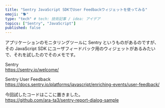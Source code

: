 ```yaml
---
title: "Sentry JavaScript SDKでUser Feedbackウィジェットを使ってみる"
emoji: "🐕"
type: "tech" # tech: 技術記事 / idea: アイデア
topics: ["Sentry", "JavaScript"]
published: false
---
```


アプリケーションのモニタリングツールに Sentry というものがあるのですが、  
その JavaScript SDK にユーザフィードバック用のウィジェットがあるみたいで、それを試したのでそのメモです。

Sentry  
https://sentry.io/welcome/

Sentry User Feedback  
https://docs.sentry.io/platforms/javascript/enriching-events/user-feedback/

今回試したコードはここに置きました。  
https://github.com/ara-ta3/sentry-report-dialog-sample
